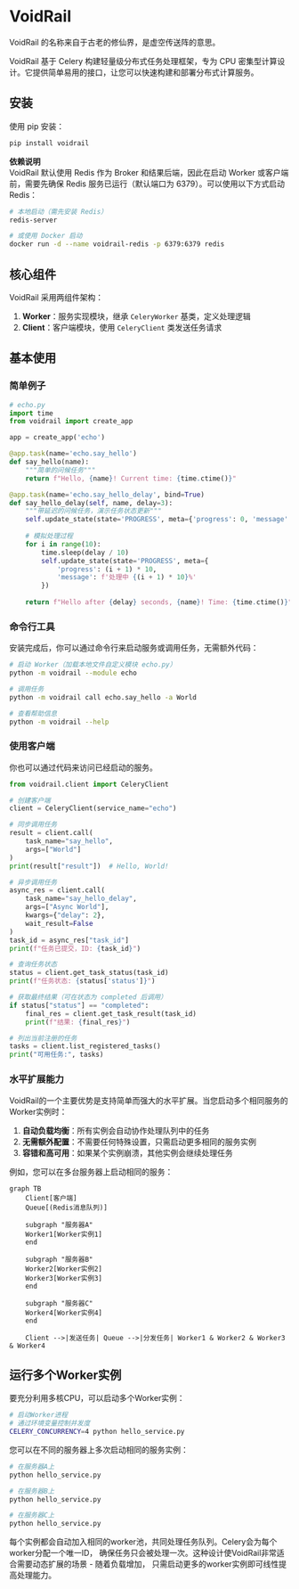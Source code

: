 # VoidRail

VoidRail 的名称来自于古老的修仙界，是虚空传送阵的意思。

VoidRail 基于 Celery 构建轻量级分布式任务处理框架，专为 CPU 密集型计算设计。它提供简单易用的接口，让您可以快速构建和部署分布式计算服务。

## 安装

使用 pip 安装：

```bash
pip install voidrail
```

**依赖说明**  
VoidRail 默认使用 Redis 作为 Broker 和结果后端，因此在启动 Worker 或客户端前，需要先确保 Redis 服务已运行（默认端口为 6379）。可以使用以下方式启动 Redis：

```bash
# 本地启动（需先安装 Redis）
redis-server

# 或使用 Docker 启动
docker run -d --name voidrail-redis -p 6379:6379 redis
```

## 核心组件

VoidRail 采用两组件架构：

1. **Worker**：服务实现模块，继承 `CeleryWorker` 基类，定义处理逻辑
2. **Client**：客户端模块，使用 `CeleryClient` 类发送任务请求

## 基本使用

### 简单例子

```python
# echo.py
import time
from voidrail import create_app

app = create_app('echo')

@app.task(name='echo.say_hello')
def say_hello(name):
    """简单的问候任务"""
    return f"Hello, {name}! Current time: {time.ctime()}"

@app.task(name='echo.say_hello_delay', bind=True)
def say_hello_delay(self, name, delay=3):
    """带延迟的问候任务，演示任务状态更新"""
    self.update_state(state='PROGRESS', meta={'progress': 0, 'message': '开始处理'})
    
    # 模拟处理过程
    for i in range(10):
        time.sleep(delay / 10)
        self.update_state(state='PROGRESS', meta={
            'progress': (i + 1) * 10, 
            'message': f'处理中 {(i + 1) * 10}%'
        })
    
    return f"Hello after {delay} seconds, {name}! Time: {time.ctime()}"
```

### 命令行工具

安装完成后，你可以通过命令行来启动服务或调用任务，无需额外代码：

```bash
# 启动 Worker（加载本地文件自定义模块 echo.py）
python -m voidrail --module echo

# 调用任务
python -m voidrail call echo.say_hello -a World

# 查看帮助信息
python -m voidrail --help
```

### 使用客户端

你也可以通过代码来访问已经启动的服务。

```python
from voidrail.client import CeleryClient

# 创建客户端
client = CeleryClient(service_name="echo")

# 同步调用任务
result = client.call(
    task_name="say_hello",
    args=["World"]
)
print(result["result"])  # Hello, World!

# 异步调用任务
async_res = client.call(
    task_name="say_hello_delay",
    args=["Async World"],
    kwargs={"delay": 2},
    wait_result=False
)
task_id = async_res["task_id"]
print(f"任务已提交，ID: {task_id}")

# 查询任务状态
status = client.get_task_status(task_id)
print(f"任务状态: {status['status']}")

# 获取最终结果（可在状态为 completed 后调用）
if status["status"] == "completed":
    final_res = client.get_task_result(task_id)
    print(f"结果: {final_res}")

# 列出当前注册的任务
tasks = client.list_registered_tasks()
print("可用任务:", tasks)
```

### 水平扩展能力

VoidRail的一个主要优势是支持简单而强大的水平扩展。当您启动多个相同服务的Worker实例时：

1. **自动负载均衡**：所有实例会自动协作处理队列中的任务
2. **无需额外配置**：不需要任何特殊设置，只需启动更多相同的服务实例
3. **容错和高可用**：如果某个实例崩溃，其他实例会继续处理任务

例如，您可以在多台服务器上启动相同的服务：

```mermaid
graph TB
    Client[客户端]
    Queue[(Redis消息队列)]
    
    subgraph "服务器A"
    Worker1[Worker实例1]
    end
    
    subgraph "服务器B"
    Worker2[Worker实例2]
    Worker3[Worker实例3]
    end
    
    subgraph "服务器C"
    Worker4[Worker实例4]
    end
    
    Client -->|发送任务| Queue -->|分发任务| Worker1 & Worker2 & Worker3 & Worker4
```

## 运行多个Worker实例

要充分利用多核CPU，可以启动多个Worker实例：

```bash
# 启动Worker进程
# 通过环境变量控制并发度
CELERY_CONCURRENCY=4 python hello_service.py
```

您可以在不同的服务器上多次启动相同的服务实例：

```bash
# 在服务器A上
python hello_service.py

# 在服务器B上
python hello_service.py

# 在服务器C上
python hello_service.py
```

每个实例都会自动加入相同的worker池，共同处理任务队列。Celery会为每个worker分配一个唯一ID，
确保任务只会被处理一次。这种设计使VoidRail非常适合需要动态扩展的场景 - 随着负载增加，
只需启动更多的worker实例即可线性提高处理能力。
